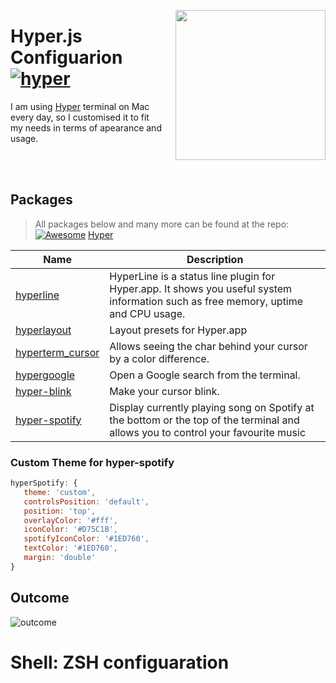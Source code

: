 
[<img src="https://raw.githubusercontent.com/bnb/awesome-hyper/master/Hyper-Mark-Large.png" align="right" width="240" style="margin-left: 20px">](https://hyper.is)
# Hyper.js Configuarion [![hyper](https://img.shields.io/badge/Hyper-v1.3.3-brightgreen.svg)](https://github.com/zeit/hyper/releases/tag/1.3.3)
I am using [Hyper](https://hyper.is/) terminal on Mac every day, so I customised it to fit my needs in terms of apearance and usage.

<br><br>

## Packages
>All packages below and many more can be found at the repo: [![Awesome](https://cdn.rawgit.com/sindresorhus/awesome/d7305f38d29fed78fa85652e3a63e154dd8e8829/media/badge.svg)](https://github.com/sindresorhus/awesome) [Hyper](https://github.com/bnb/awesome-hyper)

Name     | Description
---------| -------------
[hyperline](https://www.npmjs.com/package/hyperline)                     | HyperLine is a status line plugin for Hyper.app. It shows you useful system information such as free memory, uptime and CPU usage.
[hyperlayout](https://www.npmjs.com/package/hyperlayout)                 | Layout presets for Hyper.app
[hyperterm_cursor](https://www.npmjs.com/package/hyperterm-cursor)       | Allows seeing the char behind your cursor by a color difference.
[hypergoogle](https://www.npmjs.com/package/hypergoogle)                 |   Open a Google search from the terminal.
[hyper-blink](https://www.npmjs.com/package/hyper-blink)                 | Make your cursor blink.
[hyper-spotify](https://www.npmjs.com/package/hyper-spotify)             | Display currently playing song on Spotify at the bottom or the top of the terminal and allows you to control your favourite music

### Custom Theme for hyper-spotify
```javascript
hyperSpotify: {
   theme: 'custom',
   controlsPosition: 'default',
   position: 'top',
   overlayColor: '#fff',
   iconColor: '#D75C1B',
   spotifyIconColor: '#1ED760',
   textColor: '#1ED760',
   margin: 'double'
}
```
## Outcome
![outcome](readmeResoures/results.png)


# Shell: ZSH configuaration
